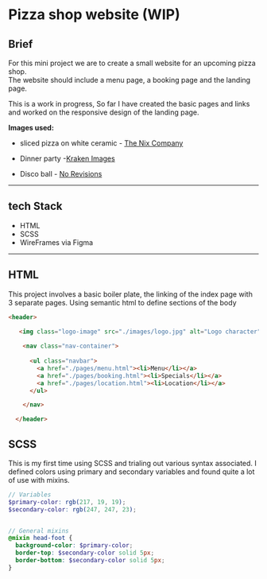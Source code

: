 # Pizza shop website (WIP)  

## Brief

For this mini project we are to create a small website for an upcoming pizza shop.  
The website should include a menu page, a booking page and the landing page.  

This is a work in progress, So far I have created the basic pages and links and worked on the responsive design of the landing page.  

**Images used:**  

- sliced pizza on white ceramic - [The Nix Company](https://unsplash.com/photos/ljvm17bH-e0)

- Dinner party -[Kraken Images](https://unsplash.com/photos/7BpuzmcxlHU)

- Disco ball - [No Revisions](https://unsplash.com/photos/UbujEmVOTXg)

***

## tech Stack

- HTML
- SCSS
- WireFrames via Figma

***

## HTML

This project involves a basic boiler plate, the linking of the index page with 3 separate pages. Using semantic html to define sections of the body  

```html
<header>
    
   <img class="logo-image" src="./images/logo.jpg" alt="Logo character">

    <nav class="nav-container">
      
      <ul class="navbar">
        <a href="./pages/menu.html"><li>Menu</li></a>
        <a href="./pages/booking.html"><li>Specials</li></a>
        <a href="./pages/location.html"><li>Location</li></a>
      </ul>

    </nav>

  </header>
```

## SCSS  

This is my first time using SCSS and trialing out various syntax associated. I defined colors using primary and secondary variables and found quite a lot of use with mixins.  

```scss
// Variables
$primary-color: rgb(217, 19, 19);
$secondary-color: rgb(247, 247, 23);


// General mixins
@mixin head-foot {
  background-color: $primary-color;
  border-top: $secondary-color solid 5px;
  border-bottom: $secondary-color solid 5px;
}
```
